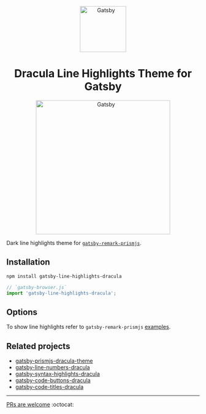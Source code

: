 <a href="https://gatsbyjs.org">
	<p align="center">
		<img alt="Gatsby" src="https://www.gatsbyjs.org/monogram.svg" width="120" />
	</p>
</a>

<h1 align="center">
	Dracula Line Highlights Theme for Gatsby
</h1>

<a href="https://draculatheme.com">
	<p align="center">
		<img alt="Gatsby" src="https://draculatheme.com/assets/img/dracula.gif" width="350" />
	</p>
</a>

Dark line highlights theme for [`gatsby-remark-prismjs`](https://www.gatsbyjs.org/packages/gatsby-remark-prismj).

## Installation

```bash
npm install gatsby-line-highlights-dracula
```

```js
// `gatsby-browser.js`
import 'gatsby-line-highlights-dracula';
```

## Options

To show line highlights refer to `gatsby-remark-prismjs` [examples](https://www.gatsbyjs.org/packages/gatsby-remark-prismjs/#line-highlighting).

## Related projects

* [gatsby-prismjs-dracula-theme](https://github.com/iamskok/gatsby-prismjs-dracula-theme)
* [gatsby-line-numbers-dracula](https://github.com/iamskok/gatsby-line-numbers-dracula)
* [gatsby-syntax-highlights-dracula](https://github.com/iamskok/gatsby-syntax-highlights-dracula)
* [gatsby-code-buttons-dracula](https://github.com/iamskok/gatsby-code-buttons-dracula)
* [gatsby-code-titles-dracula](https://github.com/iamskok/gatsby-remark-code-titles)

---

[PRs are welcome](https://github.com/iamskok/gatsby-line-highlights-dracula/fork) :octocat:
